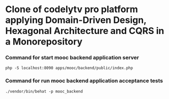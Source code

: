 # Clone of codelytv pro platform applying Domain-Driven Design, Hexagonal Architecture and CQRS in a Monorepository

### Command for start mooc backend application server
```
php -S localhost:8090 apps/mooc/backend/public/index.php
```

### Command for run mooc backend application acceptance tests
```
./vendor/bin/behat -p mooc_backend
```
